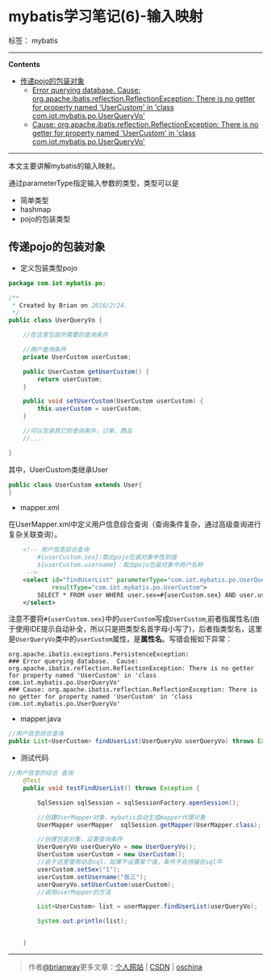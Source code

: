 ﻿# mybatis学习笔记(6)-输入映射

标签： mybatis

---

**Contents**

  - [传递pojo的包装对象](#传递pojo的包装对象)
    - [Error querying database.  Cause: org.apache.ibatis.reflection.ReflectionException: There is no getter for property named 'UserCustom' in 'class com.iot.mybatis.po.UserQueryVo'](#error-querying-database--cause-orgapacheibatisreflectionreflectionexception-there-is-no-getter-for-property-named-usercustom-in-class-comiotmybatispouserqueryvo)
    - [Cause: org.apache.ibatis.reflection.ReflectionException: There is no getter for property named 'UserCustom' in 'class com.iot.mybatis.po.UserQueryVo'](#cause-orgapacheibatisreflectionreflectionexception-there-is-no-getter-for-property-named-usercustom-in-class-comiotmybatispouserqueryvo)



---

本文主要讲解mybatis的输入映射。


通过parameterType指定输入参数的类型，类型可以是

- 简单类型
- hashmap
- pojo的包装类型

## 传递pojo的包装对象

- 定义包装类型pojo

```java
package com.iot.mybatis.po;

/**
 * Created by Brian on 2016/2/24.
 */
public class UserQueryVo {

    //在这里包装所需要的查询条件

    //用户查询条件
    private UserCustom userCustom;

    public UserCustom getUserCustom() {
        return userCustom;
    }

    public void setUserCustom(UserCustom userCustom) {
        this.userCustom = userCustom;
    }

    //可以包装其它的查询条件，订单、商品
    //....

}
```

其中，UserCustom类继承User

```java
public class UserCustom extends User{
}
```

- mapper.xml

在UserMapper.xml中定义用户信息综合查询（查询条件复杂，通过高级查询进行复杂关联查询）。

```xml
    <!-- 用户信息综合查询
        #{userCustom.sex}:取出pojo包装对象中性别值
        ${userCustom.username}：取出pojo包装对象中用户名称
     -->
    <select id="findUserList" parameterType="com.iot.mybatis.po.UserQueryVo"
            resultType="com.iot.mybatis.po.UserCustom">
        SELECT * FROM user WHERE user.sex=#{userCustom.sex} AND user.username LIKE '%${userCustom.username}%'
    </select>
```

注意不要将`#{userCustom.sex}`中的`userCustom`写成`UserCustom`,前者指属性名(由于使用IDE提示自动补全，所以只是把类型名首字母小写了)，后者指类型名，这里是`UserQueryVo`类中的`userCustom`属性，是**属性名**。写错会报如下异常：

```
org.apache.ibatis.exceptions.PersistenceException: 
### Error querying database.  Cause: org.apache.ibatis.reflection.ReflectionException: There is no getter for property named 'UserCustom' in 'class com.iot.mybatis.po.UserQueryVo'
### Cause: org.apache.ibatis.reflection.ReflectionException: There is no getter for property named 'UserCustom' in 'class com.iot.mybatis.po.UserQueryVo'
```

- mapper.java

```java
//用户信息综合查询
public List<UserCustom> findUserList(UserQueryVo userQueryVo) throws Exception;
```

- 测试代码

```java
//用户信息的综合 查询
	@Test
	public void testFindUserList() throws Exception {

		SqlSession sqlSession = sqlSessionFactory.openSession();

		//创建UserMapper对象，mybatis自动生成mapper代理对象
		UserMapper userMapper  sqlSession.getMapper(UserMapper.class);

		//创建包装对象，设置查询条件
		UserQueryVo userQueryVo = new UserQueryVo();
		UserCustom userCustom = new UserCustom();
		//由于这里使用动态sql，如果不设置某个值，条件不会拼接在sql中
		userCustom.setSex("1");
		userCustom.setUsername("张三");
		userQueryVo.setUserCustom(userCustom);
		//调用userMapper的方法

		List<UserCustom> list = userMapper.findUserList(userQueryVo);

		System.out.println(list);


	}
```



----

> 作者[@brianway](http://brianway.github.io/)更多文章：[个人网站](http://brianway.github.io/) | [CSDN](http://blog.csdn.net/h3243212/) | [oschina](http://my.oschina.net/brianway)



